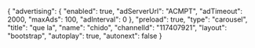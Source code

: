 {
    "advertising": {
        "enabled": true,
        "adServerUrl": "ACMPT",
        "adTimeout": 2000,
        "maxAds": 100,
        "adInterval": 0
    },
    "preload": true,
    "type": "carousel",
    "title": "que la",
    "name": "chido",
    "channelId": "117407921",
    "layout": "bootstrap",
    "autoplay": true,
    "autonext": false
}